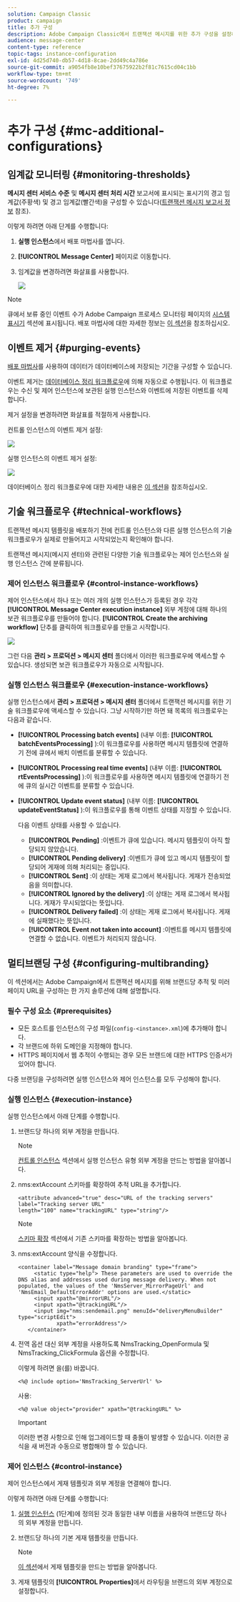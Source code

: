 ```yaml
---
solution: Campaign Classic
product: campaign
title: 추가 구성
description: Adobe Campaign Classic에서 트랜잭션 메시지를 위한 추가 구성을 설정하는 방법을 알아봅니다.
audience: message-center
content-type: reference
topic-tags: instance-configuration
exl-id: 4d25d740-db57-4d18-8cae-2dd49c4a786e
source-git-commit: a9054fb8e10bef37675922b2f81c7615cd04c1bb
workflow-type: tm+mt
source-wordcount: '749'
ht-degree: 7%

---
```


# 추가 구성 {#mc-additional-configurations}

## 임계값 모니터링 {#monitoring-thresholds}

**메시지 센터 서비스 수준** 및 **메시지 센터 처리 시간** 보고서에 표시되는 표시기의 경고 임계값(주황색) 및 경고 임계값(빨간색)을 구성할 수 있습니다([트랜잭션 메시지 보고서 정보](../../message-center/using/about-transactional-messaging-reports.md) 참조).

이렇게 하려면 아래 단계를 수행합니다:

1. **실행 인스턴스**&#x200B;에서 배포 마법사를 엽니다.

1. **[!UICONTROL Message Center]** 페이지로 이동합니다.

1. 임계값을 변경하려면 화살표를 사용합니다.

   ![](assets/messagecenter_monitor_events_001.png)

>[!NOTE]
>
>큐에서 보류 중인 이벤트 수가 Adobe Campaign 프로세스 모니터링 페이지의 [시스템 표시기](../../production/using/monitoring-processes.md#system-indicators) 섹션에 표시됩니다. 배포 마법사에 대한 자세한 정보는 [이 섹션](../../installation/using/deploying-an-instance.md#deployment-wizard)을 참조하십시오.

## 이벤트 제거 {#purging-events}

[배포 마법사](../../production/using/database-cleanup-workflow.md#deployment-wizard)를 사용하여 데이터가 데이터베이스에 저장되는 기간을 구성할 수 있습니다.

이벤트 제거는 [데이터베이스 정리 워크플로우](../../production/using/database-cleanup-workflow.md)에 의해 자동으로 수행됩니다. 이 워크플로우는 수신 및 제어 인스턴스에 보관된 실행 인스턴스와 이벤트에 저장된 이벤트를 삭제합니다.

제거 설정을 변경하려면 화살표를 적절하게 사용합니다.

컨트롤 인스턴스의 이벤트 제거 설정:

![](assets/messagecenter_delete_events_001.png)

실행 인스턴스의 이벤트 제거 설정:

![](assets/messagecenter_delete_events_002.png)

데이터베이스 정리 워크플로우에 대한 자세한 내용은 [이 섹션](../../production/using/database-cleanup-workflow.md)을 참조하십시오.


## 기술 워크플로우 {#technical-workflows}

트랜잭션 메시지 템플릿을 배포하기 전에 컨트롤 인스턴스와 다른 실행 인스턴스의 기술 워크플로우가 실제로 만들어지고 시작되었는지 확인해야 합니다.

트랜잭션 메시지(메시지 센터)와 관련된 다양한 기술 워크플로우는 제어 인스턴스와 실행 인스턴스 간에 분류됩니다.

### 제어 인스턴스 워크플로우 {#control-instance-workflows}

제어 인스턴스에서 하나 또는 여러 개의 실행 인스턴스가 등록된 경우 각각 **[!UICONTROL Message Center execution instance]** 외부 계정에 대해 하나의 보관 워크플로우를 만들어야 합니다. **[!UICONTROL Create the archiving workflow]** 단추를 클릭하여 워크플로우를 만들고 시작합니다.

![](assets/messagecenter_archiving_002.png)

그런 다음 **관리 > 프로덕션 > 메시지 센터** 폴더에서 이러한 워크플로우에 액세스할 수 있습니다. 생성되면 보관 워크플로우가 자동으로 시작됩니다.

<!--**Minimal architecture**

Once the control and execution modules are installed on the same instance, you must create the archiving workflow using the deployment wizard. Click the **[!UICONTROL Create the archiving workflow]** button to create and start the workflow.

![](assets/messagecenter_archiving_001.png)-->

### 실행 인스턴스 워크플로우 {#execution-instance-workflows}

실행 인스턴스에서 **관리 > 프로덕션 > 메시지 센터** 폴더에서 트랜잭션 메시지를 위한 기술 워크플로우에 액세스할 수 있습니다. 그냥 시작하기만 하면 돼 목록의 워크플로우는 다음과 같습니다.

* **[!UICONTROL Processing batch events]** (내부 이름: **[!UICONTROL batchEventsProcessing]** ):이 워크플로우를 사용하면 메시지 템플릿에 연결하기 전에 큐에서 배치 이벤트를 분류할 수 있습니다.
* **[!UICONTROL Processing real time events]** (내부 이름: **[!UICONTROL rtEventsProcessing]** ):이 워크플로우를 사용하면 메시지 템플릿에 연결하기 전에 큐의 실시간 이벤트를 분류할 수 있습니다.
* **[!UICONTROL Update event status]** (내부 이름: **[!UICONTROL updateEventStatus]** ):이 워크플로우를 통해 이벤트 상태를 지정할 수 있습니다.

   다음 이벤트 상태를 사용할 수 있습니다.

   * **[!UICONTROL Pending]** :이벤트가 큐에 있습니다. 메시지 템플릿이 아직 할당되지 않았습니다.
   * **[!UICONTROL Pending delivery]** :이벤트가 큐에 있고 메시지 템플릿이 할당되어 게재에 의해 처리되는 중입니다.
   * **[!UICONTROL Sent]** :이 상태는 게재 로그에서 복사됩니다. 게재가 전송되었음을 의미합니다.
   * **[!UICONTROL Ignored by the delivery]** :이 상태는 게재 로그에서 복사됩니다. 게재가 무시되었다는 뜻입니다.
   * **[!UICONTROL Delivery failed]** :이 상태는 게재 로그에서 복사됩니다. 게재에 실패했다는 뜻입니다.
   * **[!UICONTROL Event not taken into account]** :이벤트를 메시지 템플릿에 연결할 수 없습니다. 이벤트가 처리되지 않습니다.

## 멀티브랜딩 구성 {#configuring-multibranding}

이 섹션에서는 Adobe Campaign에서 트랜잭션 메시지를 위해 브랜드당 추적 및 미러 페이지 URL을 구성하는 한 가지 솔루션에 대해 설명합니다.

### 필수 구성 요소 {#prerequisites}

* 모든 호스트를 인스턴스의 구성 파일(`config-<instance>.xml`)에 추가해야 합니다.
* 각 브랜드에 하위 도메인을 지정해야 합니다.
* HTTPS 페이지에서 웹 추적이 수행되는 경우 모든 브랜드에 대한 HTTPS 인증서가 있어야 합니다.

다중 브랜딩을 구성하려면 실행 인스턴스와 제어 인스턴스를 모두 구성해야 합니다.

### 실행 인스턴스 {#execution-instance}

실행 인스턴스에서 아래 단계를 수행합니다.

1. 브랜드당 하나의 외부 계정을 만듭니다.

   >[!NOTE]
   >
   >[컨트롤 인스턴스](../../message-center/using/configuring-instances.md#control-instance) 섹션에서 실행 인스턴스 유형 외부 계정을 만드는 방법을 알아봅니다.

1. nms:extAccount 스키마를 확장하여 추적 URL을 추가합니다.

   ```
   <attribute advanced="true" desc="URL of the tracking servers" label="Tracking server URL"
   length="100" name="trackingURL" type="string"/>
   ```

   >[!NOTE]
   >
   >[스키마 확장](../../configuration/using/extending-a-schema.md) 섹션에서 기존 스키마를 확장하는 방법을 알아봅니다.

1. nms:extAccount 양식을 수정합니다.

   ```
   <container label="Message domain branding" type="frame">
        <static type="help"> These parameters are used to override the DNS alias and addresses used during message delivery. When not populated, the values of the 'NmsServer_MirrorPageUrl' and 'NmsEmail_DefaultErrorAddr' options are used.</static>
        <input xpath="@mirrorURL"/>
        <input xpath="@trackingURL"/>
        <input img="nms:sendemail.png" menuId="deliveryMenuBuilder" type="scriptEdit">
               xpath="errorAddress"/>
      </container>
   ```

1. 전역 옵션 대신 외부 계정을 사용하도록 NmsTracking_OpenFormula 및 NmsTracking_ClickFormula 옵션을 수정합니다.

   이렇게 하려면 을(를) 바꿉니다.

   ```
   <%@ include option='NmsTracking_ServerUrl' %>
   ```

   사용:

   ```
   <%@ value object="provider" xpath="@trackingURL" %>
   ```

   >[!IMPORTANT]
   >
   >이러한 변경 사항으로 인해 업그레이드할 때 충돌이 발생할 수 있습니다. 이러한 공식을 새 버전과 수동으로 병합해야 할 수 있습니다.

### 제어 인스턴스 {#control-instance}

제어 인스턴스에서 게재 템플릿과 외부 계정을 연결해야 합니다.

이렇게 하려면 아래 단계를 수행합니다:

1. [실행 인스턴스](#execution-instance) (1단계)에 정의된 것과 동일한 내부 이름을 사용하여 브랜드당 하나의 외부 계정을 만듭니다.

1. 브랜드당 하나의 기본 게재 템플릿을 만듭니다.

   >[!NOTE]
   >
   >    [이 섹션](../../delivery/using/creating-a-delivery-template.md#creating-a-new-template)에서 게재 템플릿을 만드는 방법을 알아봅니다.

1. 게재 템플릿의 **[!UICONTROL Properties]**&#x200B;에서 라우팅을 브랜드의 외부 계정으로 설정합니다.
